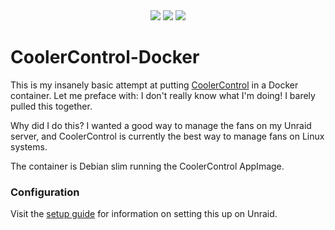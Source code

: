 <div align="center" width="100%">
    <div>
        <a target="_blank" href="https://github.com/guniv/CoolerControl-Docker"><img src="https://img.shields.io/github/stars/guniv/CoolerControl-Docker?style=flat&label=Stars" /></a>
        <a target="_blank" href="https://github.com/guniv/CoolerControl-Docker/pkgs/container/coolercontrol-docker"><img src="https://img.shields.io/badge/dynamic/json?url=https%3A%2F%2Fraw.githubusercontent.com%2Fipitio%2Fbackage%2Findex%2Fguniv%2FCoolerControl-Docker%2Fcoolercontrol-docker.json&query=downloads&label=ghcr.io%20pulls" /></a>
        <a target="_blank" href="https://hub.docker.com/r/gunivx/coolercontrol-docker"><img src="https://img.shields.io/docker/pulls/gunivx/coolercontrol-docker?label=docker%20hub%20pulls" /></a>
    </div>
</div>

# CoolerControl-Docker

This is my insanely basic attempt at putting [CoolerControl](https://gitlab.com/coolercontrol/coolercontrol) in a Docker container. Let me preface with: I don't really know what I'm doing! I barely pulled this together.

Why did I do this? I wanted a good way to manage the fans on my Unraid server, and CoolerControl is currently the best way to manage fans on Linux systems. 

The container is Debian slim running the CoolerControl AppImage.

### Configuration

Visit the [setup guide](https://github.com/guniv/CoolerControl-Docker/blob/main/setup.md) for information on setting this up on Unraid.
